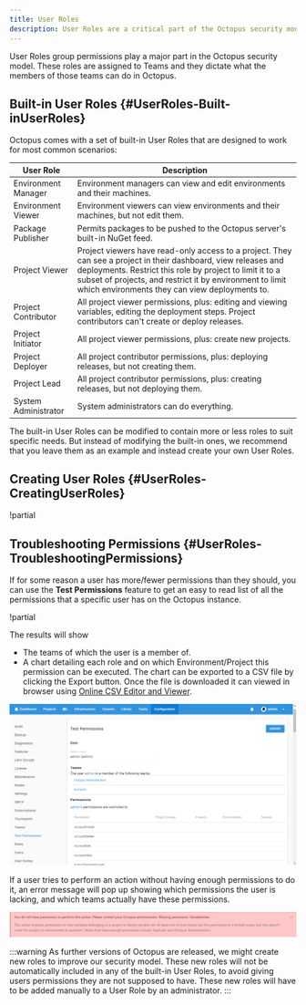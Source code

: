 ```yaml
---
title: User Roles
description: User Roles are a critical part of the Octopus security model whereby they are assigned to Teams and they dictate what the members of those teams can do in Octopus.
---
```


User Roles group permissions play a major part in the Octopus security model. These roles are assigned to Teams and they dictate what the members of those teams can do in Octopus.

## Built-in User Roles {#UserRoles-Built-inUserRoles}

Octopus comes with a set of built-in User Roles that are designed to work for most common scenarios:

| User Role            | Description                              |
| -------------------- | ---------------------------------------- |
| Environment Manager  | Environment managers can view and edit environments and their machines. |
| Environment Viewer   | Environment viewers can view environments and their machines, but not edit them. |
| Package Publisher    | Permits packages to be pushed to the Octopus server's built-in NuGet feed. |
| Project Viewer       | Project viewers have read-only access to a project. They can see a project in their dashboard, view releases and deployments. Restrict this role by project to limit it to a subset of projects, and restrict it by environment to limit which environments they can view deployments to. |
| Project Contributor  | All project viewer permissions, plus: editing and viewing variables, editing the deployment steps. Project contributors can't create or deploy releases. |
| Project Initiator    | All project viewer permissions, plus: create new projects. |
| Project Deployer     | All project contributor permissions, plus: deploying releases, but not creating them. |
| Project Lead         | All project contributor permissions, plus: creating releases, but not deploying them. |
| System Administrator | System administrators can do everything. |

The built-in User Roles can be modified to contain more or less roles to suit specific needs. But instead of modifying the built-in ones, we recommend that you leave them as an example and instead create your own User Roles.

## Creating User Roles {#UserRoles-CreatingUserRoles}

!partial <creating>

## Troubleshooting Permissions {#UserRoles-TroubleshootingPermissions}

If for some reason a user has more/fewer permissions than they should, you can use the **Test Permissions** feature to get an easy to read list of all the permissions that a specific user has on the Octopus instance.

!partial <testing>

The results will show

- The teams of which the user is a member of.
- A chart detailing each role and on which Environment/Project this permission can be executed. The chart can be exported to a CSV file by clicking the Export button. Once the file is downloaded it can viewed in browser using [Online CSV Editor and Viewer](http://www.convertcsv.com/csv-viewer-editor.htm).

![](test-permissions.png "width=500")

If a user tries to perform an action without having enough permissions to do it, an error message will pop up showing which permissions the user is lacking, and which teams actually have these permissions.

![](no-permissions.png "width=500")

:::warning
As further versions of Octopus are released, we might create new roles to improve our security model. These new roles will not be automatically included in any of the built-in User Roles, to avoid giving users permissions they are not supposed to have. These new roles will have to be added manually to a User Role by an administrator.
:::
